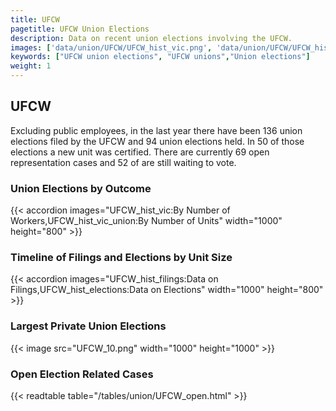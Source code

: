```yaml
---
title: UFCW
pagetitle: UFCW Union Elections
description: Data on recent union elections involving the UFCW.
images: ['data/union/UFCW/UFCW_hist_vic.png', 'data/union/UFCW/UFCW_hist_size.png', 'data/union/UFCW/UFCW_10.png']
keywords: ["UFCW union elections", "UFCW unions","Union elections"]
weight: 1
---
```

##  UFCW

Excluding public employees, in the last year there have been 136 union elections filed by the UFCW and 94 union elections held. In 50 of those elections a new unit was certified. There are currently 69 open representation cases and 52 of are still waiting to vote.

### Union Elections by Outcome
{{< accordion images="UFCW_hist_vic:By Number of Workers,UFCW_hist_vic_union:By Number of Units" width="1000" height="800" >}}

### Timeline of Filings and Elections by Unit Size
{{< accordion images="UFCW_hist_filings:Data on Filings,UFCW_hist_elections:Data on Elections" width="1000" height="800" >}}

### Largest Private Union Elections
{{< image src="UFCW_10.png" width="1000" height="1000"  >}}

### Open Election Related Cases
{{< readtable table="/tables/union/UFCW_open.html" >}}

